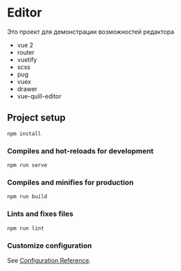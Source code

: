 # Editor

Это проект для демонстрации возможностей редактора
- vue 2
- router
- vuetify
- scss
- pug
- vuex
- drawer
- vue-quill-editor

## Project setup
```
npm install
```

### Compiles and hot-reloads for development
```
npm run serve
```

### Compiles and minifies for production
```
npm run build
```

### Lints and fixes files
```
npm run lint
```

### Customize configuration
See [Configuration Reference](https://cli.vuejs.org/config/).
